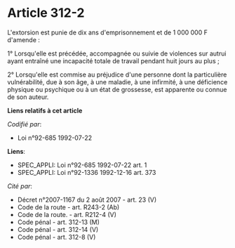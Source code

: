# Article 312-2

L'extorsion est punie de dix ans d'emprisonnement et de 1 000 000 F d'amende :

1° Lorsqu'elle est précédée, accompagnée ou suivie de violences sur autrui ayant entraîné une incapacité totale de travail
pendant huit jours au plus ;

2° Lorsqu'elle est commise au préjudice d'une personne dont la particulière vulnérabilité, due à son âge, à une maladie, à
une infirmité, à une déficience physique ou psychique ou à un état de grossesse, est apparente ou connue de son auteur.

**Liens relatifs à cet article**

_Codifié par_:

  - Loi n°92-685 1992-07-22

**Liens**:

  - SPEC_APPLI: Loi n°92-685 1992-07-22 art. 1
  - SPEC_APPLI: Loi n°92-1336 1992-12-16 art. 373

_Cité par_:

  - Décret n°2007-1167 du 2 août 2007 - art. 23 (V)
  - Code de la route - art. R243-2 (Ab)
  - Code de la route. - art. R212-4 (V)
  - Code pénal - art. 312-13 (M)
  - Code pénal - art. 312-14 (V)
  - Code pénal - art. 312-8 (V)
